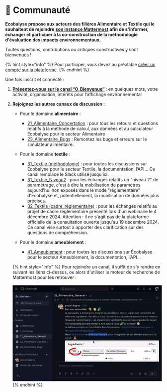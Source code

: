 # 🤝 Communauté

**Ecobalyse propose aux acteurs des filières Alimentaire et Textile qui le souhaitent de rejoindre** [**son instance Mattermost**](https://chat.ecobalyse.fr) **afin de s'informer, échanger et participer à la co-construction de la méthodologie d'évaluation des impacts environnementaux.**

Toutes questions, contributions ou critiques constructives y sont bienvenues !

{% hint style="info" %}
Pour participer, vous devez au préalable [créer un compte sur la plateforme](https://chat.ecobalyse.fr/signup_user_complete).
{% endhint %}

Une fois inscrit et connecté :

1. [**Présentez-vous sur le canal “0\_Bienvenue”**](https://chat.ecobalyse.fr/ecobalyse/channels/00_bienvenue) : en quelques mots, votre activité, organisation, intérêts pour l’affichage environnemental
2.  **Rejoignez les autres canaux de discussion :**

    * Pour le domaine **alimentaire** :
      * [21\_Alimentaire\_Concertation](https://chat.ecobalyse.fr/ecobalyse/channels/02_alimentaire_general) : pour tous les retours et questions relatifs à la méthode de calcul, aux données et au calculateur Écobalyse pour le secteur Alimentaire
      * [23\_Alimentaire\_Bugs](https://chat.ecobalyse.fr/ecobalyse/channels/02_alimentaire_bugs) : Remontez les bugs et erreurs sur le simulateur alimentaire.&#x20;
    * Pour le domaine **textile** :
      * [31\_Textile](https://chat.ecobalyse.fr/ecobalyse/channels/31_textile)[ (méthodologie)](https://chat.ecobalyse.fr/ecobalyse/channels/31_textile) : pour toutes les discussions sur Écobalyse pour le secteur Textile, la documentation, l’API… Ce canal remplace le Slack utilisé jusqu'ici.
      * [31\_Textile\_Niveau2](https://chat.ecobalyse.fr/ecobalyse/channels/31_textile_niveau2) : pour les échanges relatifs un "niveau 2" de paramétrage, c'est à dire la mobilisation de paramètres aujourd'hui non exposés dans le mode "réglementaire" d'Ecobalyse et, potentiellement, la mobilisation de données plus précises.
      * [32\_Textile (cadre\_réglementaire)](https://chat.ecobalyse.fr/ecobalyse/channels/32_textile-cadre_reglementaire) : pour les échanges relatifs au projet de cadre réglementaire présenté lors d'un webinaire le 4 décembre 2024. Attention : il ne s'agit pas de la plateforme officielle de la consultation ouverte jusqu'au 19 décembre 2024. Ce canal vise surtout à apporter des clarification sur des questions de compréhension.
    *   Pour le domaine **ameublement** :

        * [41\_Ameublement](https://chat.ecobalyse.fr/ecobalyse/channels/41_ameublement) : pour toutes les discussions sur Écobalyse pour le secteur Ameublement, la documentation, l’API…&#x20;



    {% hint style="info" %}
    Pour rejoindre un canal, il suffit de s'y rendre en suivant les liens ci-dessus, ou alors d'utiliser le moteur de recherche de Mattermost pour les retrouver : \
    \
    ![](.gitbook/assets/ezgif-2-b290f475bf.gif)
    {% endhint %}
